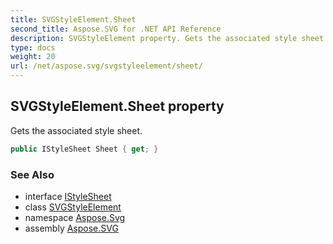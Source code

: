 ```yaml
---
title: SVGStyleElement.Sheet
second_title: Aspose.SVG for .NET API Reference
description: SVGStyleElement property. Gets the associated style sheet
type: docs
weight: 20
url: /net/aspose.svg/svgstyleelement/sheet/
---
```

## SVGStyleElement.Sheet property

Gets the associated style sheet.

```csharp
public IStyleSheet Sheet { get; }
```

### See Also

* interface [IStyleSheet](../../../aspose.svg.dom.css/istylesheet/)
* class [SVGStyleElement](../)
* namespace [Aspose.Svg](../../svgstyleelement/)
* assembly [Aspose.SVG](../../../)
